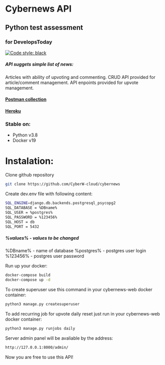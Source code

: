 # Cybernews API
## Python test assessment
### for DevelopsToday 
[![Code style: black](https://img.shields.io/badge/code%20style-black-000000.svg)](https://github.com/psf/black)

##### API suggets simple list of news:
Articles with ability of upvoting and commenting.
CRUD API provided for article/comment management.
API enpoints provided for upvote management.

#### [Postman collection](https://documenter.getpostman.com/view/13254397/TVeiEBA8)
#### [Heroku]()
### Stable on:

  - Python v3.8
  - Docker v19

# Instalation:
Clone github repository
```sh
git clone https://github.com/CyberW-cloud/cybernews
```

Create dev.env file with following content:
```sh
SQL_ENGINE=django.db.backends.postgresql_psycopg2
SQL_DATABASE = %DBname%
SQL_USER = %postgres%
SQL_PASSWORD = %123456%
SQL_HOST = db
SQL_PORT = 5432
```
##### %values% - values to be changed 
%DBname% - name of database
%postgres% - postgres user login
%123456% - postgres user password

Run up your docker:
```sh
docker-compose build
docker-compose up -d
```
To create superuser use this command in your cybernews-web docker container:
```sh
python3 manage.py createsuperuser
```
To add recurring job for upvote daily reset just run in your cybernews-web docker container:
```sh
python3 manage.py runjobs daily
```
Server admin panel will be avaliable by the address:
```sh
http://127.0.0.1:8000/admin/
```

Now you are free to use this API!